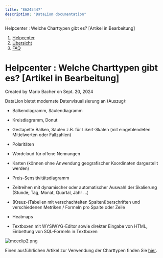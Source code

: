 ```yaml
---
title: "86245447"
description: "DataLion documentation"
---
```


Helpcenter : Welche Charttypen gibt es? \[Artikel in Bearbeitung\]  

1.  [Helpcenter](index.html)
2.  [Übersicht](2982609.html)
3.  [FAQ](FAQ_3539147.html)

# Helpcenter : Welche Charttypen gibt es? \[Artikel in Bearbeitung\]

Created by Mario Bacher on Sept. 20, 2024

DataLion bietet modernste Datenvisualisierung an (Auszug):

-   Balkendiagramm, Säulendiagramm
    
-   Kreisdiagramm, Donut
    
-   Gestapelte Balken, Säulen z.B. für Likert-Skalen (mit eingeblendeten Mittelwerten oder Fallzahlen)
    
-   Polaritäten
    
-   Wordcloud für offene Nennungen
    
-   Karten (können ohne Anwendung geografischer Koordinaten dargestellt werden)
    
-   Preis-Sensitivitätsdiagramm
    
-   Zeitreihen mit dynamischer oder automatischer Auswahl der Skalierung (Stunde, Tag, Monat, Quartal, Jahr ...)
    
-   (Kreuz-)Tabellen mit verschachtelten Spaltenüberschriften und verschiedenen Metriken / Formeln pro Spalte oder Zeile
    
-   Heatmaps
    
-   Textboxen mit WYSIWYG-Editor sowie direkter Eingabe von HTML, Einbettung von SQL-Formeln in Textboxen
    

![mceclip2.png](/img/86310988.png?width=760)

Einen ausführlichen Artikel zur Verwendung der Charttypen finden Sie [hier](https://datalion.zendesk.com/hc/de/articles/360026885231-Welche-Charttypen-gibt-es-und-wie-kann-ich-sie-verwenden-).